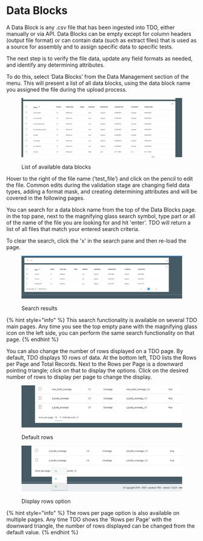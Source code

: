 # Data Blocks

A Data Block is any .csv file that has been ingested into TDO, either manually or via API.  Data Blocks can be empty except for column headers (output file format) or can contain data (such as extract files) that is used as a source for assembly and to assign specific data to specific tests.

The next step is to verify the file data, update any field formats as needed, and identify any determining attributes.&#x20;

To do this, select ‘Data Blocks’ from the Data Management section of the menu.  This will present a list of all data blocks, using the data block name you assigned the file during the upload process.

<figure><img src="../../../../../../.gitbook/assets/image (14) (1) (1) (1) (1).png" alt=""><figcaption><p>List of available data blocks</p></figcaption></figure>

Hover to the right of the file name (‘test\_file’) and click on the pencil to edit the file. Common edits during the validation stage are changing field data types, adding a format mask, and creating determining attributes and will be covered in the following pages.

You can search for a data block name from the top of the Data Blocks page.  in the top pane, next to the magnifying glass search symbol, type part or all of the name of the file you are looking for and hit 'enter'.  TDO will return a list of all files that match your entered search criteria.

To clear the search, click the 'x' in the search pane and then re-load the page.

<figure><img src="../../../../../../.gitbook/assets/image (454).png" alt=""><figcaption><p>Search results</p></figcaption></figure>

{% hint style="info" %}
This search functionality is available on several TDO main pages.  Any time you see the top empty pane with the magnifying glass icon on the left side, you can perform the same search functionality on that page.
{% endhint %}

You can also change the number of rows displayed on a TDO page.  By default, TDO displays 10 rows of data.  At the bottom left, TDO lists the Rows per Page and Total Records.  Next to the Rows per Page is a downward pointing triangle; click on that to display the options.  Click on the desired number of rows to display per page to change the display.

<figure><img src="../../../../../../.gitbook/assets/image (455).png" alt=""><figcaption><p>Default rows</p></figcaption></figure>

<figure><img src="../../../../../../.gitbook/assets/image (457).png" alt=""><figcaption><p>Display rows option</p></figcaption></figure>

{% hint style="info" %}
The rows per page option is also available on multiple pages.  Any time TDO shows the 'Rows per Page' with the downward triangle, the number of rows displayed can be changed from the default value.
{% endhint %}

